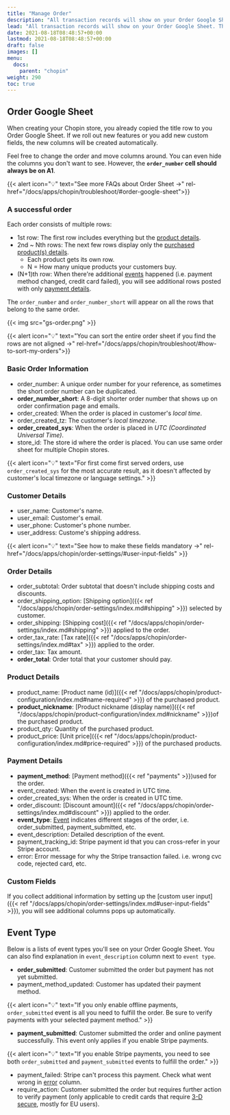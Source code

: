 ```yaml
---
title: "Manage Order"
description: "All transaction records will show on your Order Google Sheet. This page will show you how to understand your order data. You can easily view, organize, and analyze your data within Google Sheets."
lead: "All transaction records will show on your Order Google Sheet. This page will show you how to understand your order data. You can easily view, organize, and analyze your data within Google Sheets."
date: 2021-08-18T08:48:57+00:00
lastmod: 2021-08-18T08:48:57+00:00
draft: false
images: []
menu:
  docs:
    parent: "chopin"
weight: 290
toc: true
---
```


## Order Google Sheet

When creating your Chopin store, you already copied the title row to you Order Google Sheet. If we roll out new features or you add new custom fields, the new columns will be created automatically.

Feel free to change the order and move columns around. You can even hide the columns you don't want to see. However, the **`order_number` cell should always be on A1**.

{{< alert icon="💡" text="See more FAQs about Order Sheet →" rel-href="/docs/apps/chopin/troubleshoot/#order-google-sheet">}}

### A successful order

Each order consists of multiple rows:

- 1st row: The first row includes everything but the [product details](#product-details).
- 2nd ~ Nth rows: The next few rows display only the [purchased product(s) details](#product-details). 
  - Each product gets its own row. 
  - N = How many unique products your customers buy.
- (N+1)th row: When there're additional [events](#event-type) happened (i.e. payment method changed, credit card failed), you will see additional rows posted with only [payment details](#payment-details).

The `order_number` and `order_number_short` will appear on all the rows that belong to the same order.

{{< img src="gs-order.png" >}}

{{< alert icon="💡" text="You can sort the entire order sheet if you find the rows are not aligned →" rel-href="/docs/apps/chopin/troubleshoot/#how-to-sort-my-orders">}}

### Basic Order Information

- order_number: A unique order number for your reference, as sometimes the short order number can be duplicated.
- **order_number_short**: A 8-digit shorter order number that shows up on order confirmation page and emails.
- order_created: When the order is placed in customer's *local time*.
- order_created_tz: The customer's *local timezone*.
- **order_created_sys**: When the order is placed in *UTC (Coordinated Universal Time)*.
- store_id: The store id where the order is placed. You can use same order sheet for multiple Chopin stores.

{{< alert icon="💡" text="For first come first served orders, use `order_created_sys` for the most accurate result, as it doesn't affected by customer's local timezone or language settings." >}}

### Customer Details

- user_name: Customer's name.
- user_email: Customer's email.
- user_phone: Customer's phone number.
- user_address: Custome's shipping address.

{{< alert icon="💡" text="See how to make these fields mandatory →" rel-href="/docs/apps/chopin/order-settings/#user-input-fields" >}}

### Order Details

- order_subtotal: Order subtotal that doesn't include shipping costs and discounts.
- order_shipping_option: [Shipping option]({{< ref "/docs/apps/chopin/order-settings/index.md#shipping" >}}) selected by customer.
- order_shipping: [Shipping cost]({{< ref "/docs/apps/chopin/order-settings/index.md#shipping" >}}) applied to the order.
- order_tax_rate: [Tax rate]({{< ref "/docs/apps/chopin/order-settings/index.md#tax" >}}) applied to the order.
- order_tax: Tax amount.
- **order_total**: Order total that your customer should pay.

### Product Details

- product_name: [Product name (id)]({{< ref "/docs/apps/chopin/product-configuration/index.md#name-required" >}}) of the purchased product.
- **product_nickname**: [Product nickname (display name)]({{< ref "/docs/apps/chopin/product-configuration/index.md#nickname" >}})of the purchased product.
- product_qty: Quantity of the purchased product.
- product_price: [Unit price]({{< ref "/docs/apps/chopin/product-configuration/index.md#price-required" >}}) of the purchased products.

### Payment Details

- **payment_method**: [Payment method]({{< ref "payments" >}})used for the order.
- event_created: When the event is created in UTC time.
- order_created_sys: When the order is created in UTC time.
- order_discount: [Discount amount]({{< ref "/docs/apps/chopin/order-settings/index.md#discount" >}}) applied to the order.
- **event_type**: [Event](#event-type) indicates different stages of the order, i.e. order_submitted, payment_submitted, etc.
- event_description: Detailed description of the event.
- payment_tracking_id: Stripe payment id that you can cross-refer in your Stripe account.
- error: Error message for why the Stripe transaction failed. i.e. wrong cvc code, rejected card, etc.

### Custom Fields

If you collect additional information by setting up the [custom user input]({{< ref "/docs/apps/chopin/order-settings/index.md#user-input-fields" >}}), you will see additional columns pops up automatically.

## Event Type

Below is a lists of event types you'll see on your Order Google Sheet. You can also find explanation in `event_description` column next to `event type`.

- **order_submitted**: Customer submitted the order but payment has not yet submitted.
- payment_method_updated: Customer has updated their payment method.

{{< alert icon="💡" text="If you only enable offline payments, `order_submitted` event is all you need to fulfill the order. Be sure to verify payments with your selected payment method." >}}

- **payment_submitted**: Customer submitted the order and online payment successfully. This event only applies if you enable Stripe payments.

{{< alert icon="💡" text="If you enable Stripe payments, you need to see both `order_submitted` and `payment_submitted` events to fulfill the order." >}}

- payment_failed: Stripe can't process this payment. Check what went wrong in [error](#payment-details) column.
- require_action: Customer submitted the order but requires further action to verify payment (only applicable to credit cards that require [3-D secure](https://en.wikipedia.org/wiki/3-D_Secure), mostly for EU users).
